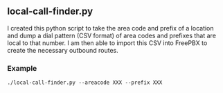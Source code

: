 ## local-call-finder.py

I created this python script to take the area code and prefix of a location and dump a dial pattern (CSV format) of area codes and prefixes that are local to that number. I am then able to import this CSV into FreePBX to create the necessary outbound routes. 

### Example ###
`./local-call-finder.py --areacode XXX --prefix XXX`


